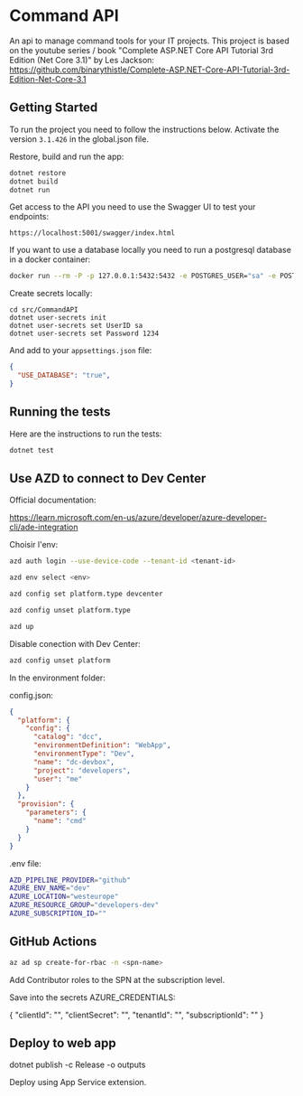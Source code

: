 # Command API

An api to manage command tools for your IT projects. This project is based on the youtube series / book "Complete ASP.NET Core API Tutorial 3rd Edition (Net Core 3.1)" by Les Jackson:
https://github.com/binarythistle/Complete-ASP.NET-Core-API-Tutorial-3rd-Edition-Net-Core-3.1

## Getting Started

To run the project you need to follow the instructions below.
Activate the version `3.1.426` in the global.json file.

Restore, build and run the app:

```bash
dotnet restore
dotnet build
dotnet run
```

Get access to the API you need to use the Swagger UI to test your endpoints:

```
https://localhost:5001/swagger/index.html
```

If you want to use a database locally you need to run a postgresql database in a docker container:

```bash
docker run --rm -P -p 127.0.0.1:5432:5432 -e POSTGRES_USER="sa" -e POSTGRES_PASSWORD="1234" -e POSTGRES_DB="CmdAPI" --name pg postgres:alpine
```

Create secrets locally:

```
cd src/CommandAPI
dotnet user-secrets init
dotnet user-secrets set UserID sa
dotnet user-secrets set Password 1234
```

And add to your `appsettings.json` file:

```json
{
  "USE_DATABASE": "true",
}
```

## Running the tests

Here are the instructions to run the tests:

```bash
dotnet test
```

## Use AZD to connect to Dev Center

Official documentation:

https://learn.microsoft.com/en-us/azure/developer/azure-developer-cli/ade-integration

Choisir l'env:

```bash
azd auth login --use-device-code --tenant-id <tenant-id>
```

```bash
azd env select <env>
```

```bash
azd config set platform.type devcenter
```

```bash
azd config unset platform.type 
```

```bash
azd up
```

Disable conection with Dev Center:

```bash
azd config unset platform
```

In the environment folder:

config.json:

```json
{
  "platform": {
    "config": {
      "catalog": "dcc",
      "environmentDefinition": "WebApp",
      "environmentType": "Dev",
      "name": "dc-devbox",
      "project": "developers",
      "user": "me"
    }
  },
  "provision": {
    "parameters": {
      "name": "cmd"
    }
  }
}
```

.env file:

```sh
AZD_PIPELINE_PROVIDER="github"
AZURE_ENV_NAME="dev"
AZURE_LOCATION="westeurope"
AZURE_RESOURCE_GROUP="developers-dev"
AZURE_SUBSCRIPTION_ID=""
```

## GitHub Actions

```bash
az ad sp create-for-rbac -n <spn-name>
```

Add Contributor roles to the SPN at the subscription level.

Save into the secrets AZURE_CREDENTIALS:

{
    "clientId": "",
    "clientSecret": "",
    "tenantId": "",
    "subscriptionId": ""
}

## Deploy to web app

dotnet publish -c Release -o outputs

Deploy using App Service extension.
